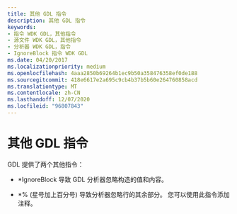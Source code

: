 ```yaml
---
title: 其他 GDL 指令
description: 其他 GDL 指令
keywords:
- 指令 WDK GDL，其他指令
- 源文件 WDK GDL，其他指令
- 分析器 WDK GDL，指令
- IgnoreBlock 指令 WDK GDL
ms.date: 04/20/2017
ms.localizationpriority: medium
ms.openlocfilehash: 4aaa2850b69264b1ec9b50a358476358ef0de188
ms.sourcegitcommit: 418e6617e2a695c9cb4b37b5b60e264760858acd
ms.translationtype: MT
ms.contentlocale: zh-CN
ms.lasthandoff: 12/07/2020
ms.locfileid: "96807843"
---
```

# <a name="miscellaneous-gdl-directives"></a>其他 GDL 指令


GDL 提供了两个其他指令：

-   \*IgnoreBlock 导致 GDL 分析器忽略构造的值和内容。

-   \*% (星号加上百分号) 导致分析器忽略行的其余部分。 您可以使用此指令添加注释。

 

 





